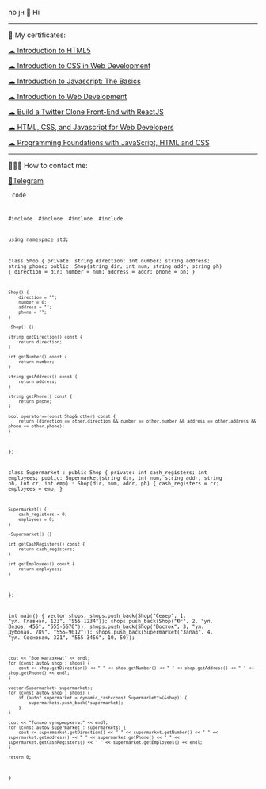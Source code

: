 no jн
 👋 Hi
 
---

🔖 My certificates: <p><a href="https://coursera.org/share/641266f14fe2f0ea3710282483673a0c">☁ Introduction to HTML5</a></p> </p>
<p><a href="https://www.coursera.org/account/accomplishments/verify/S3KBB54TCNXJ">☁ Introduction to CSS in Web Development</a></p> </p>
<p><a href="https://www.coursera.org/account/accomplishments/verify/C4M3GL3TLAVC">☁ Introduction to Javascript: The Basics</a></p> </p>
<p><a href="https://www.coursera.org/account/accomplishments/verify/465U9W88MDVT">☁ 
Introduction to Web Development</a></p> </p>
<p><a href="https://www.coursera.org/account/accomplishments/certificate/UR7EYABXDK7U">☁ 
Build a Twitter Clone Front-End with ReactJS</a></p> </p>
<p><a href="https://www.coursera.org/account/accomplishments/verify/8P2JR5YY3C2A">☁ 
HTML, CSS, and Javascript for Web Developers</a></p> </p>
<p><a href="https://www.coursera.org/account/accomplishments/verify/6YJS3J9FTB49">☁ Programming Foundations with JavaScript, HTML and CSS</a></p> </p>

---

👨🏻‍💻 How to contact me: <p><a href="https://t.me/devuejs">💬Telegram</a></p>

<code> code <code>

#include <iostream>
#include <vector>
#include <algorithm>
#include <string>

using namespace std;

class Shop {
private:
    string direction;
    int number;
    string address;
    string phone;
public:
    Shop(string dir, int num, string addr, string ph) {
        direction = dir;
        number = num;
        address = addr;
        phone = ph;
    }

    Shop() {
        direction = "";
        number = 0;
        address = "";
        phone = "";
    }

    ~Shop() {}

    string getDirection() const {
        return direction;
    }

    int getNumber() const {
        return number;
    }

    string getAddress() const {
        return address;
    }

    string getPhone() const {
        return phone;
    }

    bool operator==(const Shop& other) const {
        return (direction == other.direction && number == other.number && address == other.address && phone == other.phone);
    }
};

class Supermarket : public Shop {
private:
    int cash_registers;
    int employees;
public:
    Supermarket(string dir, int num, string addr, string ph, int cr, int emp) : Shop(dir, num, addr, ph) {
        cash_registers = cr;
        employees = emp;
    }

    Supermarket() {
        cash_registers = 0;
        employees = 0;
    }

    ~Supermarket() {}

    int getCashRegisters() const {
        return cash_registers;
    }

    int getEmployees() const {
        return employees;
    }
};


int main() {
    vector<Shop> shops;
    shops.push_back(Shop("Север", 1, "ул. Главная, 123", "555-1234"));
    shops.push_back(Shop("Юг", 2, "ул. Вязов, 456", "555-5678"));
    shops.push_back(Shop("Восток", 3, "ул. Дубовая, 789", "555-9012"));
    shops.push_back(Supermarket("Запад", 4, "ул. Сосновая, 321", "555-3456", 10, 50));

    cout << "Все магазины:" << endl;
    for (const auto& shop : shops) {
        cout << shop.getDirection() << " " << shop.getNumber() << " " << shop.getAddress() << " " << shop.getPhone() << endl;
    }

    vector<Supermarket> supermarkets;
    for (const auto& shop : shops) {
        if (auto* supermarket = dynamic_cast<const Supermarket*>(&shop)) {
            supermarkets.push_back(*supermarket);
        }
    }

    cout << "Только супермаркеты:" << endl;
    for (const auto& supermarket : supermarkets) {
        cout << supermarket.getDirection() << " " << supermarket.getNumber() << " " << supermarket.getAddress() << " " << supermarket.getPhone() << " " << supermarket.getCashRegisters() << " " << supermarket.getEmployees() << endl;
    }

    return 0;
}